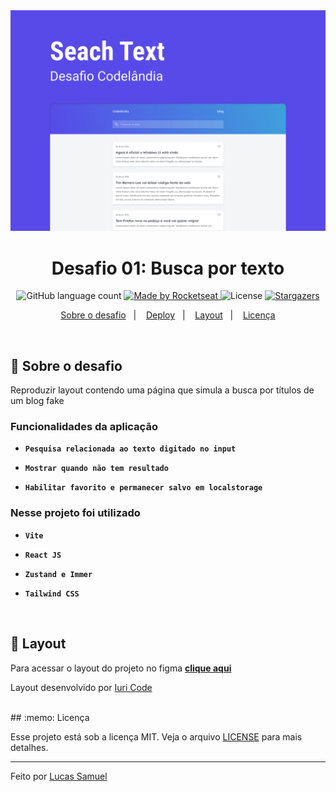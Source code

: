 <img alt="Capa" src=".github/capa.jpg" />

<h1 align="center">
  Desafio 01: Busca por texto
</h1>

<p align="center">
  <img alt="GitHub language count" src="https://img.shields.io/github/languages/count/lucassamuel94/codelandia-desafio-01?color=%2304D361">

  <a href="https://rocketseat.com.br">
    <img alt="Made by Rocketseat" src="https://img.shields.io/badge/made%20by-Rocketseat-%2304D361">
  </a>

  <img alt="License" src="https://img.shields.io/badge/license-MIT-%2304D361">

  <a href="https://github.com/lucassamuel94/codelandia-desafio-01">
    <img alt="Stargazers" src="https://img.shields.io/github/stars/lucassamuel94/codelandia-desafio-01?style=social">
  </a>
</p>

<p align="center">
  <a href="#rocket-sobre-o-desafio">Sobre o desafio</a>&nbsp;&nbsp;&nbsp;|&nbsp;&nbsp;&nbsp;
  <a href="#deploy">Deploy</a>&nbsp;&nbsp;&nbsp;|&nbsp;&nbsp;&nbsp;
  <a href="#art-layout">Layout</a>&nbsp;&nbsp;&nbsp;|&nbsp;&nbsp;&nbsp;
  <a href="#memo-licença">Licença</a>
</p>

</br>

## :rocket: Sobre o desafio

Reproduzir layout contendo uma página que simula a busca por títulos de um blog fake

### Funcionalidades da aplicação

- **`Pesquisa relacionada ao texto digitado no input`**

- **`Mostrar quando não tem resultado`**

- **`Habilitar favorito e permanecer salvo em localstorage`**

### Nesse projeto foi utilizado

- **`Vite`**

- **`React JS`**

- **`Zustand e Immer`**

- **`Tailwind CSS`**

</br>

## :art: Layout

Para acessar o layout do projeto no figma **[clique aqui](https://www.figma.com/file/fZErfmfHuiEIWlVL4Pxz3r/Codel%C3%A2ndia---Desafio-01?type=design&node-id=1%3A292&t=ccrWy0JA6e62diVn-1)**

Layout desenvolvido por [Iuri Code](https://www.instagram.com/iuricode/)

</br>
## :memo: Licença

Esse projeto está sob a licença MIT. Veja o arquivo [LICENSE](../LICENSE) para mais detalhes.

---

Feito por [Lucas Samuel](https://github.com/lucassamuel94)
